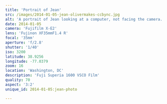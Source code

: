 ```yaml
---
title: 'Portrait of Jean'
src: /images/2014-01-05-jean-olivermakes-ccbync.jpg
alt: 'A portrait of Jean looking at a computer, not facing the camera.'
date: 2014-01-05
camera: 'Fujifilm X-E2'
lens: 'Fujinon XF35mmF1.4 R'
focal: '35mm'
aperture: 'f/2.8'
shutter: '1/40'
iso: 3200
latitude: 38.9256
longitude: -77.0379
zoom: 16
location: 'Washington, DC'
description: 'Fuji Superia 1600 VSCO Film'
quality: 70
aspect: '3:2'
unique_id: 2014-01-05:jean-photo

---
```

